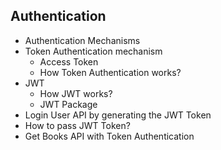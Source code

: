 ## Authentication

- Authentication Mechanisms
- Token Authentication mechanism
  - Access Token
  - How Token Authentication works?
- JWT
  - How JWT works?
  - JWT Package
- Login User API by generating the JWT Token
- How to pass JWT Token?
- Get Books API with Token Authentication
